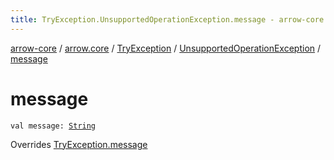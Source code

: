 ```yaml
---
title: TryException.UnsupportedOperationException.message - arrow-core
---
```


[arrow-core](../../../index.html) / [arrow.core](../../index.html) / [TryException](../index.html) / [UnsupportedOperationException](index.html) / [message](./message.html)

# message

`val message: `[`String`](https://kotlinlang.org/api/latest/jvm/stdlib/kotlin/-string/index.html)

Overrides [TryException.message](../message.html)

